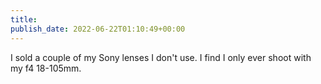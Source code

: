 ```yaml
---
title: 
publish_date: 2022-06-22T01:10:49+00:00
---
```


I sold a couple of my Sony lenses I don't use. I find I only ever shoot with my f4 18-105mm.
